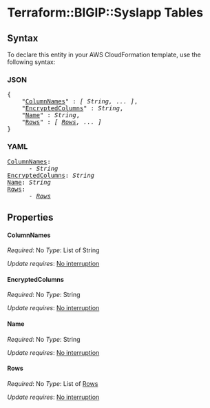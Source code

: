 # Terraform::BIGIP::SysIapp Tables

## Syntax

To declare this entity in your AWS CloudFormation template, use the following syntax:

### JSON

<pre>
{
    "<a href="#columnnames" title="ColumnNames">ColumnNames</a>" : <i>[ String, ... ]</i>,
    "<a href="#encryptedcolumns" title="EncryptedColumns">EncryptedColumns</a>" : <i>String</i>,
    "<a href="#name" title="Name">Name</a>" : <i>String</i>,
    "<a href="#rows" title="Rows">Rows</a>" : <i>[ <a href="tables-rows.md">Rows</a>, ... ]</i>
}
</pre>

### YAML

<pre>
<a href="#columnnames" title="ColumnNames">ColumnNames</a>: <i>
      - String</i>
<a href="#encryptedcolumns" title="EncryptedColumns">EncryptedColumns</a>: <i>String</i>
<a href="#name" title="Name">Name</a>: <i>String</i>
<a href="#rows" title="Rows">Rows</a>: <i>
      - <a href="tables-rows.md">Rows</a></i>
</pre>

## Properties

#### ColumnNames

_Required_: No
_Type_: List of String

_Update requires_: [No interruption](https://docs.aws.amazon.com/AWSCloudFormation/latest/UserGuide/using-cfn-updating-stacks-update-behaviors.html#update-no-interrupt)

#### EncryptedColumns

_Required_: No
_Type_: String

_Update requires_: [No interruption](https://docs.aws.amazon.com/AWSCloudFormation/latest/UserGuide/using-cfn-updating-stacks-update-behaviors.html#update-no-interrupt)

#### Name

_Required_: No
_Type_: String

_Update requires_: [No interruption](https://docs.aws.amazon.com/AWSCloudFormation/latest/UserGuide/using-cfn-updating-stacks-update-behaviors.html#update-no-interrupt)

#### Rows

_Required_: No
_Type_: List of <a href="tables-rows.md">Rows</a>

_Update requires_: [No interruption](https://docs.aws.amazon.com/AWSCloudFormation/latest/UserGuide/using-cfn-updating-stacks-update-behaviors.html#update-no-interrupt)

